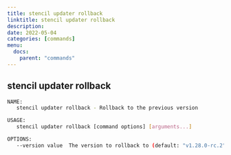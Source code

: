 ```yaml
---
title: stencil updater rollback
linktitle: stencil updater rollback
description: 
date: 2022-05-04
categories: [commands]
menu:
  docs:
    parent: "commands"
---
```


## stencil updater rollback

```bash
NAME:
   stencil updater rollback - Rollback to the previous version

USAGE:
   stencil updater rollback [command options] [arguments...]

OPTIONS:
   --version value  The version to rollback to (default: "v1.28.0-rc.2")
   

```
